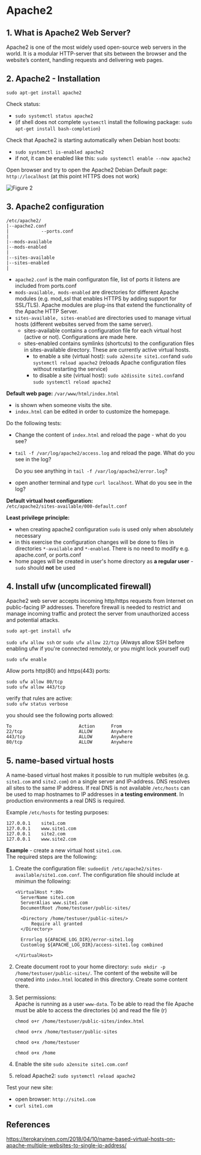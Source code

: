 
# Apache2  

## 1. What is Apache2 Web Server?
Apache2 is one of the most widely used open-source web servers in the world. It is a modular HTTP-server that sits between the browser and the website’s content, handling requests and delivering web pages.

## 2. Apache2 - Installation

```sudo apt-get install apache2```  

Check status:  
 - ```sudo systemctl status apache2```
 - (if shell does not complete ```systemctl``` install the following package: ```sudo apt-get install bash-completion```)  

Check that Apache2 is starting automatically when Debian host boots:  
 - ```sudo systemctl is-enabled apache2```
 - if not, it can be enabled like this: ```sudo systemctl enable --now apache2```  

Open browser and try to open the Apache2 Debian Default page:  
```http://localhost```  (at this point HTTPS does not work)

![Figure 2](./pictures/apache.png)  


## 3. Apache2 configuration  

```
/etc/apache2/
|--apache2.conf  
|            --ports.conf
|
|--mods-available
|--mods-enabled
|
|--sites-available
|--sites-enabled
|
```
 - ```apache2.conf``` is the main configuraton file, list of ports it listens are included from ports.conf  
 - ```mods-available, mods-enabled``` are directories for different Apache modules (e.g. mod_ssl that enables HTTPS by adding support for SSL/TLS). Apache modules are plug-ins that extend the functionality of the Apache HTTP Server.  
 - ```sites-available, sites-enabled``` are directories used to manage virtual hosts (different websites served from the same server).  
   - sites-available contains a configuration file for each virtual host (active or not). Configurations are made here.  
   - sites-enabled contains symlinks (shortcuts) to the configuration files in sites-available directory. These are currently active virtual hosts.
     - to enable a site (virtual host): ```sudo a2ensite site1.conf```and ```sudo systemctl reload apache2``` (reloads Apache configuration files without restarting the service)  
     - to disable a site (virtual host): ```sudo a2dissite site1.conf```and ```sudo systemctl reload apache2```

__Default web page:__ ```/var/www/html/index.html```   
 - is shown when someone visits the site.
 - ```index.html``` can be edited in order to customize the homepage.  

Do the following tests:  
 - Change the content of ```index.html``` and reload the page - what do you see?  
 - ```tail -f /var/log/apache2/access.log``` and reload the page. What do you see in the log?
   
   Do you see anything in  ```tail -f /var/log/apache2/error.log```?  
 - open another terminal and type ```curl localhost```. What do you see in the log?


__Default virtual host configuration:__    
```/etc/apache2/sites-available/000-default.conf```  

__Least privilege principle:__ 
 - when creating apache2 configuration ```sudo``` is used only when absolutely necessary  
 - in this exercise the configuration changes will be done to files in directories  ```*-available``` and ```*-enabled```. There is no need to modify e.g. apache.conf, or ports.conf  
 - home pages will be created in user's home directory as __a regular user__ -  ```sudo``` should __not__ be used  

## 4. Install ufw (uncomplicated firewall)  
Apache2 web server accepts incoming http/https requests from Internet on public-facing IP addresses. Therefore firewall is needed to restrict and manage incoming traffic and protect the server from unauthorized access and potential attacks.  

```sudo apt-get install ufw```  

```sudo ufw allow ssh```  or ```sudo ufw allow 22/tcp``` (Always allow SSH before enabling ufw if you're connected remotely, or you might lock yourself out)  

```sudo ufw enable```  

Allow ports http(80) and https(443) ports:    
```
sudo ufw allow 80/tcp  
sudo ufw allow 443/tcp  
```
verify that rules are active:  
```sudo ufw status verbose```  

you should see the following ports allowed: 
```
To                         Action      From    
22/tcp                     ALLOW       Anywhere  
443/tcp                    ALLOW       Anywhere  
80/tcp                     ALLOW       Anywhere  
```
 
## 5. name-based virtual hosts
A name-based virtual host makes it possible to run multiple websites (e.g. ```site1.com``` and ```site2.com```) on a single server and IP-address. DNS resolves all sites to the same IP address. If real DNS is not available ```/etc/hosts``` can be used to map hostnames to IP addresses in __a testing environment__. In production environments a real DNS is required.  

Example ```/etc/hosts``` for testing purposes:  
```
127.0.0.1    site1.com
127.0.0.1    www.site1.com
127.0.0.1    site2.com
127.0.0.1    www.site2.com
```  

__Example__ - create a new virtual host ```site1.com```.   
The required steps are the following:  
 1. Create the configuration file: ```sudoedit /etc/apache2/sites-available/site1.com.conf```. The configuration file should include at minimun the following:  
    ```
    <VirtualHost *:80>  
      ServerName site1.com  
      ServerAlias www.site1.com  
      DocumentRoot /home/testuser/public-sites/  

      <Directory /home/testuser/public-sites/>  
          Require all granted  
      </Directory>  

      Errorlog ${APACHE_LOG_DIR}/error-site1.log  
      Customlog ${APACHE_LOG_DIR}/access-site1.log combined  
      
    </VirtualHost>  
    ```
    
 2. Create document root to your home directory: ```sudo mkdir -p /home/testuser/public-sites/```.
    The content of the website will be created into ```index.html``` located in this directory. Create some content there.
    
 3. Set permissions:  
    Apache is running as a user  ```www-data```. To be able to read the file Apache must be able to access the directories (x) and read the file (r)

    ```chmod o+r /home/testuser/public-sites/index.html```
    
    ```chmod o+rx /home/testuser/public-sites```
    
    ```chmod o+x /home/testuser```
    
    ```chmod o+x /home```  

 5. Enable the site ```sudo a2ensite site1.com.conf```  
 6. reload Apache2: ```sudo systemctl reload apache2```

Test your new site:  
  - open browser: ```http://site1.com```  
  - ```curl site1.com```  

## References  
https://terokarvinen.com/2018/04/10/name-based-virtual-hosts-on-apache-multiple-websites-to-single-ip-address/  
